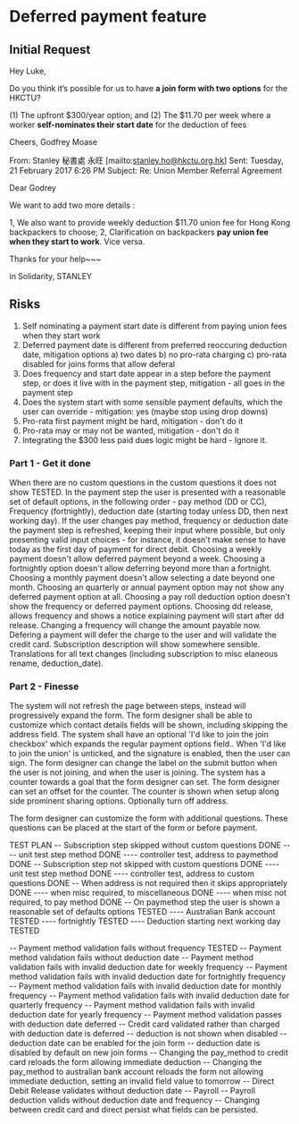 Deferred payment feature
========================

Initial Request
---------------

Hey Luke,

Do you think it’s possible for us to have **a join form with two options** for the HKCTU?

(1)    The upfront $300/year option; and
(2)    The $11.70 per week where a worker **self-nominates their start date** for the deduction of fees

Cheers,
Godfrey Moase

From: Stanley 秘書處 永旺 [mailto:stanley.ho@hkctu.org.hk]
Sent: Tuesday, 21 February 2017 6:26 PM
Subject: Re: Union Member Referral Agreement

Dear Godrey

We want to add two more details :

1, We also want to provide weekly deduction $11.70 union fee for Hong Kong backpackers to choose;
2, Clarification on backpackers **pay union fee when they start to work**. Vice versa.

Thanks for your help~~~

in Solidarity,
STANLEY

Risks
-----

1. Self nominating a payment start date is different from paying union fees when they start work
2. Deferred payment date is different from preferred reoccuring deduction date, mitigation options a) two dates b) no pro-rata charging c) pro-rata disabled for joins forms that allow deferal
3. Does frequency and start date appear in a step before the payment step, or does it live with in the payment step, mitigation - all goes in the payment step
4. Does the system start with some sensible payment defaults, which the user can override - mitigation: yes (maybe stop using drop downs)
5. Pro-rata first payment might be hard, mitigation - don't do it
6. Pro-rata may or may not be wanted, mitigation - don't do it
7. Integrating the $300 less paid dues logic might be hard - Ignore it.


### Part 1 - Get it done
When there are no custom questions in the custom questions it does not show TESTED.  In the payment step the user is presented with a reasonable set of default options, in the following order - pay method (DD or CC), Frequency (fortnightly), deduction date (starting today unless DD, then next working day).  If the user changes pay method, frequency or deduction date the payment step is refreshed, keeping their input where possible, but only presenting valid input choices - for instance, it doesn't make sense to have today as the first day of payment for direct debit.  Choosing a weekly payment doesn't allow deferred payment beyond a week.  Choosing a fortnightly option doesn't allow deferring beyond more than a fortnight.  Choosing a monthly payment doesn't allow selecting a date beyond one month. Choosing an quarterly or annual payment option may not show any deferred payment option at all.  Choosing a pay roll deduction option doesn't show the frequency or deferred payment options.  Choosing dd release, allows frequency and shows a notice explaining payment will start after dd release.  Changing a frequency will change the amount payable now. Defering a payment will defer the charge to the user and will validate the credit card.  Subscription description will show somewhere sensible.  Translations for all text changes (including subscription to misc elaneous rename, deduction_date).

### Part 2 - Finesse
The system will not refresh the page between steps, instead will progressively expand the form.  The form designer shall be able to customize which contact details fields will be shown, including skipping the address field.  The system shall have an optional 'I'd like to join the join checkbox' which expands the regular payment options field..  When 'I'd like to join the union' is unticked, and the signature is enabled, then the user can sign.  The form designer can change the label on the submit button when the user is not joining, and when the user is joining.  The system has a counter towards a goal that the form designer can set.  The form designer can set an offset for the counter.  The counter is shown when setup along side prominent sharing options.  Optionally turn off address.

The form designer can customize the form with additional questions.  These questions can be placed at the start of the form or before payment.  

TEST PLAN
-- Subscription step skipped without custom questions DONE
---- unit test step method DONE
---- controller test, address to paymethod DONE
-- Subscription step not skipped with custom questions DONE
---- unit test step method DONE
---- controller test, address to custom questions DONE
-- When address is not required then it skips appropriately DONE
---- when misc required, to miscellaneous  DONE
---- when misc not required, to pay method DONE
-- On paymethod step the user is shown a reasonable set of defaults options TESTED
---- Australian Bank account TESTED
---- fortnightly TESTED
---- Deduction starting next working day TESTED

-- Payment method validation fails without frequency TESTED
-- Payment method validation fails without deduction date
-- Payment method validation fails with invalid deduction date for weekly frequency
-- Payment method validation fails with invalid deduction date for fortnightly frequency
-- Payment method validation fails with invalid deduction date for monthly frequency
-- Payment method validation fails with invalid deduction date for quarterly frequency
-- Payment method validation fails with invalid deduction date for yearly frequency
-- Payment method validation passes with deduction date deferred
-- Credit card validated rather than charged with deduction date is deferred
-- deduction is not shown when disabled
-- deduction date can be enabled for the join form
-- deduction date is disabled by default on new join forms
-- Changing the pay_method to credit card reloads the form allowing immediate deduction
-- Changing the pay_method to australian bank account reloads the form not allowing immediate deduction, setting an invalid field value to tomorrow
-- Direct Debit Release validates without deduction date
-- Payroll
-- Payroll deduction valids without deduction date and frequency
-- Changing between credit card and direct persist what fields can be persisted.
